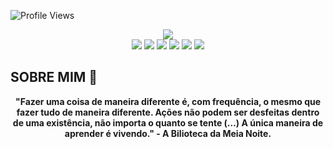 
![Profile Views](https://komarev.com/ghpvc/?username=cherrytamagochi&color=blueviolet)
<div align="center">
    <a href="https://github.com/andreinaoliveira" target="_blank">
        <img src="https://i.pinimg.com/originals/0d/10/d2/0d10d2fe48a7956a4fdc9f7251132236.gif">
    </a>
</div>

<div align="center">
    <a>
        <img src="https://img.shields.io/badge/GitHub-100000?style=for-the-badge&logo=github&logoColor=white" target="_blank">
    </a>
    <a>
        <img src="https://img.shields.io/badge/-LinkedIn-%230077B5?style=for-the-badge&logo=linkedin&logoColor=white" target="_blank">
    </a>
    <a>
        <img src="https://img.shields.io/badge/Gmail-D14836?style=for-the-badge&logo=gmail&logoColor=white">
    </a>
    <a>
        <img src="https://img.shields.io/badge/-Instagram-%23E4405F?style=for-the-badge&logo=instagram&logoColor=white" target="_blank">
    </a>
    <a>
        <img src="https://img.shields.io/badge/Spotify-1ED760?&style=for-the-badge&logo=spotify&logoColor=white"target="_blank">
    </a>
    <a>
        <img src="https://img.shields.io/badge/Steam-000000?style=for-the-badge&logo=steam&logoColor=white" target="_blank">
    </a>
</div>


## SOBRE MIM 📜

<div align='center'>
    <b>"Fazer uma coisa de maneira diferente é, com frequência, o mesmo que fazer tudo de maneira diferente. Ações não podem ser desfeitas dentro de uma existência, não importa o quanto se tente (…) A única maneira de aprender é vivendo." - A Bilioteca da Meia Noite.<b>
</div><br>


